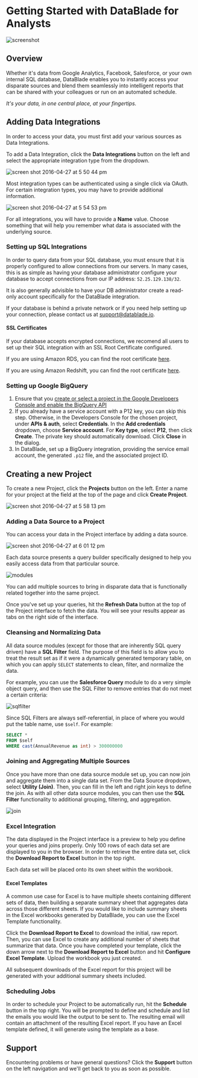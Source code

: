 # Getting Started with DataBlade for Analysts

![screenshot](http://datablade.io/db-screen.png)

## Overview
Whether it's data from Google Analytics, Facebook, Salesforce, or your own internal SQL database, DataBlade enables you to instantly access your disparate sources and blend them seamlessly into intelligent reports that can be shared with your colleagues or run on an automated schedule.

*It's your data, in one central place, at your fingertips.*

## Adding Data Integrations
In order to access your data, you must first add your various sources as Data Integrations.

To add a Data Integration, click the **Data Integrations** button on the left and select the appropriate integration type from the dropdown.

![screen shot 2016-04-27 at 5 50 44 pm](https://cloud.githubusercontent.com/assets/1543187/14872382/a68b1c36-0ca0-11e6-8edc-da7480ac1e35.png)

Most integration types can be authenticated using a single click via OAuth. For certain integration types, you may have to provide additional information.

![screen shot 2016-04-27 at 5 54 53 pm](https://cloud.githubusercontent.com/assets/1543187/14872442/30578652-0ca1-11e6-83e5-befc25f691ad.png)

For all integrations, you will have to provide a **Name** value. Choose something that will help you remember what data is associated with the underlying source.

### Setting up SQL Integrations
In order to query data from your SQL database, you must ensure that it is properly configured to allow connections from our servers. In many cases, this is as simple as having your database administrator configure your database to accept connections from our IP address: `52.25.129.138/32`.

It is also generally advisible to have your DB administrator create a read-only account specifically for the DataBlade integration. 

If your database is behind a private network or if you need help setting up your connection, please contact us at support@datablade.io.

#### SSL Certificates
If your database accepts encrypted connections, we recomend all users to set up their SQL integration with an SSL Root Certificate configured.

If you are using Amazon RDS, you can find the root certificate [here](https://s3.amazonaws.com/rds-downloads/rds-ca-2015-root.pem).

If you are using Amazon Redshift, you can find the root certificate [here](https://s3.amazonaws.com/redshift-downloads/redshift-ssl-ca-cert.pem).

### Setting up Google BigQuery
1. Ensure that you [create or select a project in the Google Developers Console and enable the BigQuery API](https://console.developers.google.com//start/api?id=bigquery&credential=client_key)
2. If you already have a service account with a P12 key, you can skip this step. Otherwise, in the Developers Console for the chosen project, under **APIs & auth**, select **Credentials**. In the **Add credentials** dropdown, choose **Service account**. For **Key type**, select **P12**, then click **Create**. The private key should automatically download. Click **Close** in the dialog.
3. In DataBlade, set up a BigQuery integration, providing the service email account, the generated `.p12` file, and the associated project ID.

## Creating a new Project

To create a new Project, click the **Projects** button on the left. Enter a name for your project at the field at the top of the page and click **Create Project**.

![screen shot 2016-04-27 at 5 58 13 pm](https://cloud.githubusercontent.com/assets/1543187/14872501/c578f98c-0ca1-11e6-95d0-c54bf3cf4a8d.png)

### Adding a Data Source to a Project

You can access your data in the Project interface by adding a data source.

![screen shot 2016-04-27 at 6 01 12 pm](https://cloud.githubusercontent.com/assets/1543187/14872527/131a7454-0ca2-11e6-9851-554821f8398c.png)

Each data source presents a query builder specifically designed to help you easily access data from that particular source.

![modules](https://cloud.githubusercontent.com/assets/1543187/14905222/890eaaa6-0d63-11e6-9b15-395ad6d414e9.png)

You can add multiple sources to bring in disparate data that is functionally related together into the same project.

Once you've set up your queries, hit the **Refresh Data** button at the top of the Project interface to fetch the data. You will see your results appear as tabs on the right side of the interface.

### Cleansing and Normalizing Data

All data source modules (except for those that are inherently SQL query driven) have a **SQL Filter** field. The purpose of this field is to allow you to treat the result set as if it were a dynamically generated temporary table, on which you can apply `SELECT` statements to clean, filter, and normalize the data.

For example, you can use the **Salesforce Query** module to do a very simple object query, and then use the SQL Filter to remove entries that do not meet a certain criteria:

![sqlfilter](https://cloud.githubusercontent.com/assets/1543187/14905383/e5b13b06-0d64-11e6-800d-5bb799ab80a4.png)

Since SQL Filters are always self-referential, in place of where you would put the table name, use `$self`. For example:

```sql
SELECT *
FROM $self
WHERE cast(AnnualRevenue as int) > 300000000
```

### Joining and Aggregating Multiple Sources

Once you have more than one data source module set up, you can now join and aggregate them into a single data set. From the Data Source dropdown, select **Utility (Join)**. Then, you can fill in the left and right join keys to define the join. As with all other data source modules, you can then use the **SQL Filter** functionality to additional grouping, filtering, and aggregation.

![join](https://cloud.githubusercontent.com/assets/1543187/14905625/48342552-0d67-11e6-80a1-32a76fe7132f.png)

### Excel Integration

The data displayed in the Project interface is a preview to help you define your queries and joins properly. Only 100 rows of each data set are displayed to you in the browser. In order to retrieve the entire data set, click the **Download Report to Excel** button in the top right.

Each data set will be placed onto its own sheet within the workbook.

#### Excel Templates

A common use case for Excel is to have multiple sheets containing different sets of data, then building a separate summary sheet that aggregates data across those different sheets. If you would like to include summary sheets in the Excel workbooks generated by DataBlade, you can use the Excel Template functionality.

Click the **Download Report to Excel** to download the initial, raw report. Then, you can use Excel to create any additional number of sheets that summarize that data. Once you have completed your template, click the down arrow next to the **Download Report to Excel** button and hit **Configure Excel Template**. Upload the workbook you just created.

All subsequent downloads of the Excel report for this project will be generated with your additional summary sheets included.

### Scheduling Jobs

In order to schedule your Project to be automatically run, hit the **Schedule** button in the top right. You will be prompted to define and schedule and list the emails you would like the output to be sent to. The resulting email will contain an attachment of the resulting Excel report. If you have an Excel template defined, it will generate using the template as a base.

## Support

Encountering problems or have general questions? Click the **Support** button on the left navigation and we'll get back to you as soon as possible.
